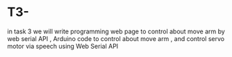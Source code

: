 # T3-
in task 3 we will write programming web page to control about move arm by web serial API 
, Arduino code to control about move arm
, and control servo motor via speech using Web Serial API
